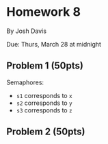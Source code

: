 Homework 8
==========

By Josh Davis

Due: Thurs, March 28 at midnight

## Problem 1 (50pts)

Semaphores:
* `s1` corresponds to `x`
* `s2` corresponds to `y`
* `s3` corresponds to `z`

## Problem 2 (50pts)

